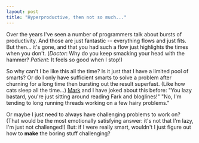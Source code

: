 ```yaml
---
layout: post
title: "Hyperproductive, then not so much..."
---
```




<p>Over the years I've seen a number of programmers talk about bursts
of productivity. And those are just fantastic -- everything flows and
just fits. But then... it's gone, and that you had such a flow just
highlights the times when you don't. (<em>Doctor</em>: Why do you keep
smacking your head with the hammer? <em>Patient</em>: It feels so good
when I stop!)</p>

<p>So why can't I be like this all the time? Is it just that I have a
limited pool of smarts? Or do I only have sufficient smarts to solve a
problem after churning for a long time then bursting out the result
superfast. (Like how cats sleep all the time...)
<a href="http://mark.denovich.org/">Mark</a> and I have joked about this
before: "You lazy bastard, you're just sitting around reading Fark and
bloglines!" "No, I'm tending to long running threads working on a few hairy
problems."</p>

<p>Or maybe I just need to always have challenging problems to work
on? (That would be the most emotionally satisfying answer: it's not
that I'm lazy, I'm just not challenged!)  But: if I were really smart,
wouldn't I just figure out how to <b>make</b> the boring stuff
challenging?</p>



